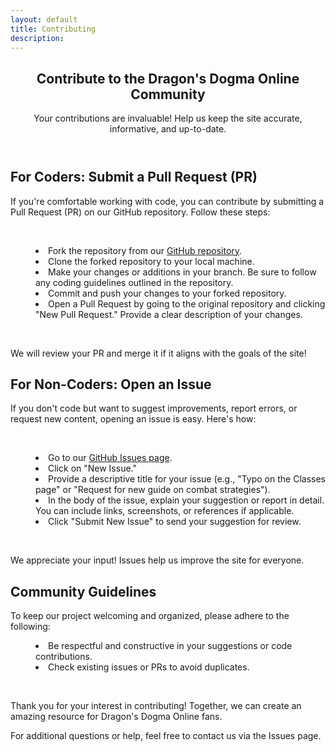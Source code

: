 ```yaml
---
layout: default
title: Contributing
description:
---
```


<div class="margin-center-90 overflow-x-auto">
  <header class="mt-5 mb-5">
    <h2 class="text-3xl font-bold my-5 px-2 border-l-2 border-black border-solid underline">Contribute to the Dragon's Dogma Online Community</h2>
    <p>Your contributions are invaluable! Help us keep the site accurate, informative, and up-to-date.</p>
  </header>

  <section id="coders">
    <h2 class="text-3xl font-bold py-5">For Coders: Submit a Pull Request (PR)</h2>
    <p>If you're comfortable working with code, you can contribute by submitting a Pull Request (PR) on our GitHub
      repository. Follow these steps:</p>
    <br/>
    <menu class="list-disc">
      <li>Fork the repository from our <a href="https://github.com/MaxHubNet0x01/ddon-fan-wiki" target="_blank">GitHub
          repository</a>.</li>
      <li>Clone the forked repository to your local machine.</li>
      <li>Make your changes or additions in your branch. Be sure to follow any coding guidelines outlined in the
        repository.</li>
      <li>Commit and push your changes to your forked repository.</li>
      <li>Open a Pull Request by going to the original repository and clicking "New Pull Request." Provide a clear
        description of your changes.</li>
    </menu>
    <br/>
    <p>We will review your PR and merge it if it aligns with the goals of the site!</p>
  </section>

  <section id="non-coders">
    <h2 class="text-3xl font-bold py-5">For Non-Coders: Open an Issue</h2>
    <p>If you don't code but want to suggest improvements, report errors, or request new content, opening an issue is
      easy. Here's how:</p>
    <br/>
    <menu class="list-disc">
      <li>Go to our <a href="https://github.com/MaxHubNet0x01/ddon-fan-wiki/issues" target="_blank">GitHub Issues page</a>.</li>
      <li>Click on "New Issue."</li>
      <li>Provide a descriptive title for your issue (e.g., "Typo on the Classes page" or "Request for new guide on
        combat strategies").</li>
      <li>In the body of the issue, explain your suggestion or report in detail. You can include links, screenshots,
        or references if applicable.</li>
      <li>Click "Submit New Issue" to send your suggestion for review.</li>
    </menu>
    <br/>
    <p>We appreciate your input! Issues help us improve the site for everyone.</p>
  </section>

  <section id="community-guidelines">
    <h2 class="text-3xl font-bold py-5">Community Guidelines</h2>
    <p>To keep our project welcoming and organized, please adhere to the following:</p>
    <menu class="list-disc">
      <li>Be respectful and constructive in your suggestions or code contributions.</li>
      <li>Check existing issues or PRs to avoid duplicates.</li>
    </menu>
  </section>
  <br>
  <section>
    <p>Thank you for your interest in contributing! Together, we can create an amazing resource for Dragon's Dogma
      Online fans.</p>
    <p>For additional questions or help, feel free to contact us via the Issues page.</p>
  </section>
</div>